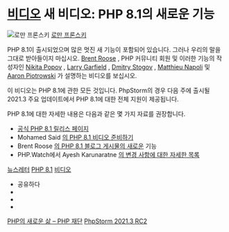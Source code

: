 [비디오](/phpstorm/category/videos/) 새 비디오: PHP 8.1의 새로운 기능 
========================

![로만 프론스키](https://secure.gravatar.com/avatar/269798998e24876e4f3ea6f6d1effdc7?s=200&r=g) [로만 프론스키](https://blog.jetbrains.com/author/rpronskiy) 



 PHP 8.1이 출시되었으며 많은 멋진 새 기능이 포함되어 있습니다. 그러나 우리의 말을 그대로 받아들이지 마십시오. [Brent Roose](https://twitter.com/brendt_gd) , PHP 커뮤니티 회원 및 이러한 기능의 작성자인 [Nikita Popov](https://twitter.com/nikita_ppv) , [Larry Garfield](https://twitter.com/Crell) , [Dmitry Stogov](https://twitter.com/dstogov) , [Matthieu Napoli](https://twitter.com/matthieunapoli) 및 [Aaron Piotrowski](https://twitter.com/_trowski) 가 설명하는 비디오를 보십시오.

 이 비디오는 PHP 8.1에 관한 모든 것입니다. PhpStorm의 경우 다음 주에 출시될 2021.3 주요 업데이트에서 PHP 8.1에 대한 전체 지원이 제공됩니다.

 PHP 8.1에 대한 자세한 내용은 다음과 같은 몇 가지 자료를 권장합니다.

- [공식 PHP 8.1 릴리스 페이지](https://php.net/releases/8.1/en.php)
- Mohamed Said [의 PHP 8.1 비디오 준비하기](https://www.youtube.com/watch?v=Qd0486iVt8o)
- Brent Roose [의 PHP 8.1 블로그 게시물의 새로운](https://stitcher.io/blog/new-in-php-81) 기능
- PHP.Watch에서 Ayesh Karunaratne [의 변경 사항에 대한 자세한 목록](https://php.watch/versions/8.1)

 [뉴스레터](/phpstorm/tag/newsletter/) [PHP 8.1](/phpstorm/tag/php-8-1/) [비디오](/phpstorm/tag/video/)

- 공유하다
- [](https://www.facebook.com/sharer.php?u=https%3A%2F%2Fblog.jetbrains.com%2Fphpstorm%2F2021%2F11%2Fnew-video-what-s-new-in-php-8-1%2F)
- [](https://twitter.com/intent/tweet?source=https%3A%2F%2Fblog.jetbrains.com%2Fphpstorm%2F2021%2F11%2Fnew-video-what-s-new-in-php-8-1%2F&text=https%3A%2F%2Fblog.jetbrains.com%2Fphpstorm%2F2021%2F11%2Fnew-video-what-s-new-in-php-8-1%2F&via=phpstorm)
- [](http://www.linkedin.com/shareArticle?mini=true&url=https%3A%2F%2Fblog.jetbrains.com%2Fphpstorm%2F2021%2F11%2Fnew-video-what-s-new-in-php-8-1%2F)



 [PHP의 새로운 삶 – PHP 재단](https://blog.jetbrains.com/phpstorm/2021/11/the-php-foundation/) [PhpStorm 2021.3 RC2](https://blog.jetbrains.com/phpstorm/2021/11/phpstorm-2021-3-rc2/)